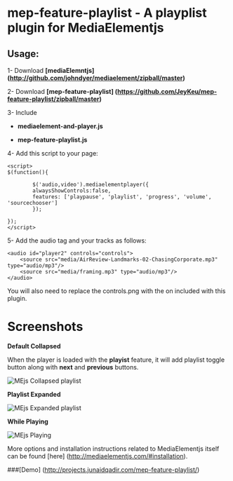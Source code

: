 mep-feature-playlist -  A playplist plugin for MediaElementjs
====================

Usage:
----------
1-
Download **[mediaElemntjs] (http://github.com/johndyer/mediaelement/zipball/master)**

2-
Download **[mep-feature-playlist] (https://github.com/JeyKeu/mep-feature-playlist/zipball/master)**

3- Include 

- **mediaelement-and-player.js**

- **mep-feature-playlist.js**

4- Add this script to your page:

    <script>
    $(function(){
    
            $('audio,video').mediaelementplayer({
            alwaysShowControls:false, 
            features: ['playpause', 'playlist', 'progress', 'volume', 'sourcechooser']
            });
    
    });
    </script>

5- Add the audio tag and your tracks as follows:

    <audio id="player2" controls="controls">
        <source src="media/AirReview-Landmarks-02-ChasingCorporate.mp3" type="audio/mp3"/>
        <source src="media/framing.mp3" type="audio/mp3"/>
    </audio>
    
    
You will also need to replace the controls.png with the on included with this plugin. 

Screenshots
=========================

**Default Collapsed**

When the player is loaded with the **playist** feature, it will add playlist toggle button along with **next** and **previous** buttons.

![MEjs Collapsed playlist](http://projects.junaidqadir.com/mep-feature-playlist/img/playlist_collapsed.jpg "MEjs Collapsed playlist")


**Playlist Expanded**

![MEjs Expanded playlist](http://projects.junaidqadir.com/mep-feature-playlist/img/playlist_expanded.jpg "MEjs Expanded playlist")

**While Playing**

![MEjs Playing](http://projects.junaidqadir.com/mep-feature-playlist/img/playlist_expanded_playing.jpg "MEjs Playing")


More options and installation instructions related to MediaElementjs itself can be found [here] (http://mediaelementjs.com/#installation).

###[Demo] (http://projects.junaidqadir.com/mep-feature-playlist/)

